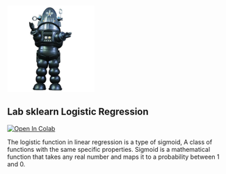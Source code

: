 <img src="images/robby.png" alt="drawing" width="200"/>

## Lab sklearn Logistic Regression 


<a target="_blank" href="https://colab.research.google.com/github/antonioGoncalves64/ML/blob/main/lab_sklearn_Logistic_Regression_With_HeartDataset.ipynb">
  <img src="https://colab.research.google.com/assets/colab-badge.svg" alt="Open In Colab"/>
</a>






The logistic function in linear regression is a type of sigmoid, 
A class of functions with the same specific properties. 
Sigmoid is a mathematical function that takes any real number and maps it to a probability between 1 and 0.

